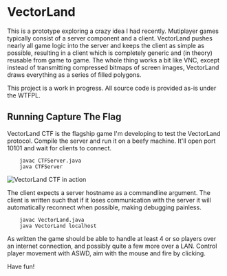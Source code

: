 VectorLand
==========

This is a prototype exploring a crazy idea I had recently. Mutiplayer games typically consist of a server component and a client. VectorLand pushes nearly all game logic into the server and keeps the client as simple as possible, resulting in a client which is completely generic and (in theory) reusable from game to game. The whole thing works a bit like VNC, except instead of transmitting compressed bitmaps of screen images, VectorLand draws everything as a series of filled polygons.

This project is a work in progress. All source code is provided as-is under the WTFPL.

Running Capture The Flag
------------------------

VectorLand CTF is the flagship game I'm developing to test the VectorLand protocol. Compile the server and run it on a beefy machine. It'll open port 10101 and wait for clients to connect.

		javac CTFServer.java
		java CTFServer

![VectorLand CTF in action](http://i.imgur.com/mbB7AQK.gif)

The client expects a server hostname as a commandline argument. The client is written such that if it loses communication with the server it will automatically reconnect when possible, making debugging painless.

		javac VectorLand.java
		java VectorLand localhost

As written the game should be able to handle at least 4 or so players over an internet connection, and possibly quite a few more over a LAN. Control player movement with ASWD, aim with the mouse and fire by clicking.

Have fun!